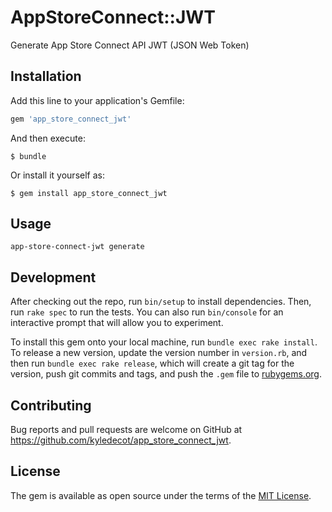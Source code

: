 # AppStoreConnect::JWT

Generate App Store Connect API JWT (JSON Web Token) 

## Installation

Add this line to your application's Gemfile:

```ruby
gem 'app_store_connect_jwt'
```

And then execute:

    $ bundle

Or install it yourself as:

    $ gem install app_store_connect_jwt

## Usage

```
app-store-connect-jwt generate
```

## Development

After checking out the repo, run `bin/setup` to install dependencies. Then, run `rake spec` to run the tests. You can also run `bin/console` for an interactive prompt that will allow you to experiment.

To install this gem onto your local machine, run `bundle exec rake install`. To release a new version, update the version number in `version.rb`, and then run `bundle exec rake release`, which will create a git tag for the version, push git commits and tags, and push the `.gem` file to [rubygems.org](https://rubygems.org).

## Contributing

Bug reports and pull requests are welcome on GitHub at https://github.com/kyledecot/app_store_connect_jwt.

## License

The gem is available as open source under the terms of the [MIT License](https://opensource.org/licenses/MIT).
